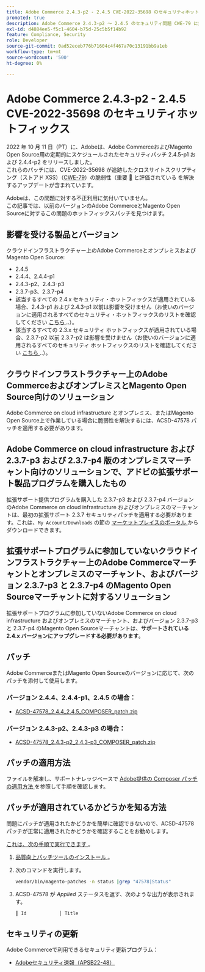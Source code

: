 ```yaml
---
title: Adobe Commerce 2.4.3-p2 - 2.4.5 CVE-2022-35698 のセキュリティホットフィックス
promoted: true
description: Adobe Commerce 2.4.3-p2 ～ 2.4.5 のセキュリティ問題 CWE-79 に対処するためのパッチを適用します。
exl-id: d4884ee5-f5c1-4604-b75d-25c5b5f14b92
feature: Compliance, Security
role: Developer
source-git-commit: 0ad52eceb776b71604c4f467a70c13191bb9a1eb
workflow-type: tm+mt
source-wordcount: '500'
ht-degree: 0%

---
```


# Adobe Commerce 2.4.3-p2 - 2.4.5 CVE-2022-35698 のセキュリティホットフィックス

2022 年 10 月 11 日（PT）に、Adobeは、Adobe CommerceおよびMagento Open Source用の定期的にスケジュールされたセキュリティパッチ 2.4.5-p1 および 2.4.4-p2 をリリースしました。<br>
これらのパッチには、CVE-2022-35698 が追跡したクロスサイトスクリプティング（ストアド XSS）（[CWE-79](https://cwe.mitre.org/data/definitions/79.html)）の脆弱性（重要 [&#128279;](https://helpx.adobe.com/security/severity-ratings.html) と評価されている  を解決するアップデートが含まれています。

Adobeは、この問題に対する不正利用に気付いていません。<br>
この記事では、以前のバージョンのAdobe CommerceとMagento Open Sourceに対するこの問題のホットフィックスパッチを見つけます。

## 影響を受ける製品とバージョン

クラウドインフラストラクチャー上のAdobe CommerceとオンプレミスおよびMagento Open Source:

* 2.4.5
* 2.4.4、2.4.4-p1
* 2.4.3-p2、2.4.3-p3
* 2.3.7-p3、2.3.7-p4
* 該当するすべての 2.4.x セキュリティ・ホットフィックスが適用されている場合、2.4.3-p1 および 2.4.3-p1 以前は影響を受けません（お使いのバージョンに適用されるすべてのセキュリティ・ホットフィックスのリストを確認してください [ こちら ](https://helpx.adobe.com/security/products/magento.html)..）。
* 該当するすべての 2.3.x セキュリティ ホットフィックスが適用されている場合、2.3.7-p2 以前 2.3.7-p2 は影響を受けません（お使いのバージョンに適用されるすべてのセキュリティ ホットフィックスのリストを確認してください [ こちら ](https://helpx.adobe.com/security/products/magento.html)..）。


## クラウドインフラストラクチャー上のAdobe CommerceおよびオンプレミスとMagento Open Source向けのソリューション

Adobe Commerce on cloud infrastructure とオンプレミス、またはMagento Open Source上で作業している場合に脆弱性を解決するには、ACSD-47578 パッチを適用する必要があります。

## Adobe Commerce on cloud infrastructure および 2.3.7-p3 および 2.3.7-p4 版のオンプレミスマーチャント向けのソリューションで、アドビの拡張サポート製品プログラムを購入したもの

拡張サポート提供プログラムを購入した 2.3.7-p3 および 2.3.7-p4 バージョンのAdobe Commerce on cloud infrastructure およびオンプレミスのマーチャントは、最初の拡張サポート 2.3.7 セキュリティパッチを適用する必要があります。これは、`My Account/Downloads` の節の [ マーケットプレイスのポータル ](https://marketplace.magento.com/) からダウンロードできます。

## 拡張サポートプログラムに参加していないクラウドインフラストラクチャー上のAdobe Commerceマーチャントとオンプレミスのマーチャント、およびバージョン 2.3.7-p3 と 2.3.7-p4 のMagento Open Sourceマーチャントに対するソリューション

拡張サポートプログラムに参加していないAdobe Commerce on cloud infrastructure およびオンプレミスのマーチャント、およびバージョン 2.3.7-p3 と 2.3.7-p4 のMagento Open Sourceマーチャントは、**サポートされている 2.4.x バージョンにアップグレードする必要があります**。

## パッチ

Adobe CommerceまたはMagento Open Sourceのバージョンに応じて、次のパッチを添付して使用します。

### バージョン 2.4.4、2.4.4-p1、2.4.5 の場合：

* [ACSD-47578_2.4.4_2.4.5_COMPOSER_patch.zip](assets/ACSD-47578_2.4.4_2.4.5_COMPOSER_patch.zip)

### バージョン 2.4.3-p2、2.4.3-p3 の場合：

* [ACSD-47578_2.4.3-p2_2.4.3-p3_COMPOSER_patch.zip](assets/ACSD-47578_2.4.3-p2_2.4.3-p3_COMPOSER_patch.zip)

## パッチの適用方法

ファイルを解凍し、サポートナレッジベースで [Adobe提供の Composer パッチの適用方法 ](https://experienceleague.adobe.com/docs/commerce-knowledge-base/kb/how-to/how-to-apply-a-composer-patch-provided-by-magento.html) を参照して手順を確認します。

## パッチが適用されているかどうかを知る方法

問題にパッチが適用されたかどうかを簡単に確認できないので、ACSD-47578 パッチが正常に適用されたかどうかを確認することをお勧めします。

<u> これは、次の手順で実行できます </u>。

1. [ 品質向上パッチツールのインストール ](https://experienceleague.adobe.com/docs/commerce-operations/tools/quality-patches-tool/usage.html)。
1. 次のコマンドを実行します。

   ```bash
   vendor/bin/magento-patches -n status |grep "47578|Status"
   ```

1. ACSD-47578 が *Applied* ステータスを返す、次のような出力が表示されます。

   ```bash
   ║ Id            │ Title                                                        │ Category        │ Origin                 │ Status      │ Details                                          ║ ║ N/A           │ ../m2-hotfixes/ACSD-47578__2.4.4_2.4.5_COMPOSER_patch.patch      │ Other           │ Local                  │ Applied     │ Patch type: Custom                                
   ```

## セキュリティの更新

Adobe Commerceで利用できるセキュリティ更新プログラム：

* [Adobeセキュリティ速報（APSB22-48） ](https://helpx.adobe.com/security/products/magento/apsb22-48.html)
